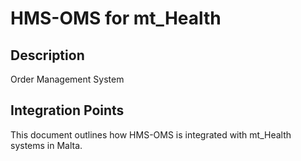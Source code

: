 # HMS-OMS for mt_Health

## Description

Order Management System

## Integration Points

This document outlines how HMS-OMS is integrated with mt_Health systems in Malta.

